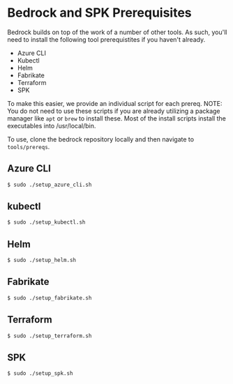 # Bedrock and SPK Prerequisites

Bedrock builds on top of the work of a number of other tools.  As such, you'll need to install the following tool prerequistites if you haven't already.

- Azure CLI
- Kubectl
- Helm
- Fabrikate
- Terraform
- SPK

To make this easier, we provide an individual script for each prereq. NOTE: You do not need to use these scripts if you are already utilizing a package manager like `apt` or `brew` to install these. Most of the install scripts install the executables into /usr/local/bin.

To use, clone the bedrock repository locally and then navigate to `tools/prereqs`.

## Azure CLI

```bash
$ sudo ./setup_azure_cli.sh
```

## kubectl

```bash
$ sudo ./setup_kubectl.sh
```

## Helm

```bash
$ sudo ./setup_helm.sh
```

## Fabrikate

```bash
$ sudo ./setup_fabrikate.sh
```

## Terraform

```bash
$ sudo ./setup_terraform.sh
```

## SPK

```bash
$ sudo ./setup_spk.sh
```
